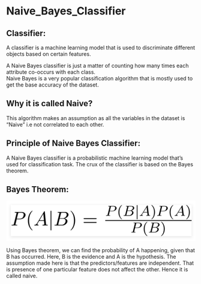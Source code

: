 # Naive_Bayes_Classifier
## Classifier:<br>
A classifier is a machine learning model that is used to discriminate different objects based on certain features.<br>

A Naive Bayes classifier is just a matter of counting how many times each attribute co-occurs with each class. <br>
Naive Bayes is a very popular classification algorithm that is mostly used to get the base accuracy of the dataset.

## Why it is called Naive?<br>
This algorithm makes an assumption as all the variables in the dataset is “Naive” i.e not correlated to each other.

## Principle of Naive Bayes Classifier:<br>
A Naive Bayes classifier is a probabilistic machine learning model that’s used for classification task. The crux of the classifier is based on the Bayes theorem.

## Bayes Theorem:<br>

<img src="images/pic22.png">

Using Bayes theorem, we can find the probability of A happening, given that B has occurred. Here, B is the evidence and A is the hypothesis. The assumption 
made here is that the predictors/features are independent. That is presence of one particular feature does not affect the other. Hence it is called naive.
